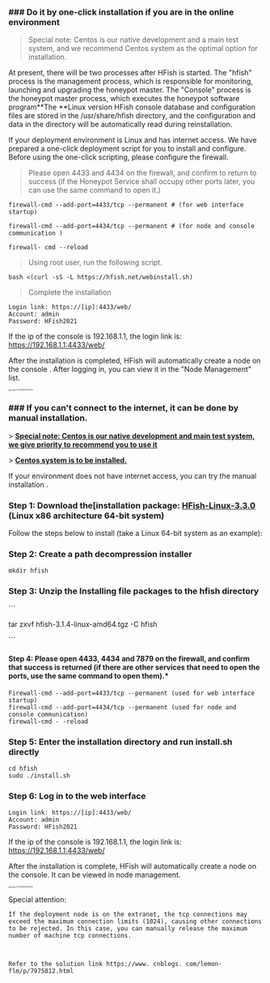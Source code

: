### ### Do it by one-click installation if you are in the online environment 

> Special note: Centos is our native development and a main test system, and we recommend Centos system as the optimal option for installation. 

At present, there will be two processes after HFish is started. The "hfish" process is the management process, which is responsible for monitoring, launching and upgrading the honeypot master. The "Console" process is the honeypot master process, which executes the honeypot software program**The **Linux version HFish console database and configuration files are stored in the /usr/share/hfish directory, and the configuration and data in the directory will be automatically read during reinstallation.

If your deployment environment is Linux and has internet access. We have prepared a one-click deployment script for you to install and configure. Before using the one-click scripting, please configure the firewall. 

 

> Please open 4433 and 4434 on the firewall, and confirm to return to success (if the Honeypot Service shall occupy other ports later, you can use the same command to open it.) 

```shell
firewall-cmd --add-port=4433/tcp --permanent # (for web interface startup) 

firewall-cmd --add-port=4434/tcp --permanent # (for node and console communication ) 

firewall- cmd --reload 
```



> Using root user, run the following script.

``` shell
bash <(curl -sS -L https://hfish.net/webinstall.sh)
```

> Complete the installation  

```
Login link: https://[ip]:4433/web/ 
Account: admin 
Password: HFish2021 
```

If the ip of the console is 192.168.1.1, the login link is: https://192.168.1.1:4433/web/ 

After the installation is completed, HFish will automatically create a node on the console . After logging in, you can view it in the "Node Management" list. 

 

<img src="https://hfish.net/images/image-20210914113134975.png" alt="image-20210914113134975" style="zoom: 25%;" />

###  

###  

###  

### ### If you can't connect to the internet, it can be done by manual installation. 

 

\> **<u>Special note: Centos is our native development and main test system, we give priority to recommend you to use it </u>** 

\> **<u>Centos system is to be installed. </u>** 

If your environment does not have internet access, you can try the manual installation . 



### Step 1: Download the[installation package: [HFish-Linux-3.3.0](https://hfish.cn-bj.ufileos.com/hfish-3.1.4-linux-amd64.tgz) (Linux x86 architecture 64-bit system) 

Follow the steps below to install (take a Linux 64-bit system as an example): 

### Step 2: Create a path decompression installer 

```
mkdir hfish
```

 

### Step 3: Unzip the Installing file packages to the hfish directory 

 

\```

tar zxvf hfish-3.1.4-linux-amd64.tgz -C hfish

\```

#### **Step 4: Please open 4433, 4434 and 7879 on the firewall, and confirm that success is returned (if there are other services that need to open the ports, use the same command to open them).\***

 

```shell
Firewall-cmd --add-port=4433/tcp --permanent (used for web interface startup) 
firewall-cmd --add-port=4434/tcp --permanent (used for node and console communication) 
firewall-cmd - -reload 
```

 

### Step 5: Enter the installation directory and run install.sh directly 

```
cd hfish
sudo ./install.sh
```

 

### Step 6: Log in to the web interface 

```
Login link: https://[ip]:4433/web/ 
Account: admin 
Password: HFish2021
```



If the ip of the console is 192.168.1.1, the login link is: https://192.168.1.1:4433/web/ 

 

After the installation is complete, HFish will automatically create a node on the console. It can be viewed in node management. 

 

<img src="https://hfish.net/images/image-20210914113134975.png" alt="image-20210914113134975" style="zoom: 25%;" />

 

 

  

Special attention:

```
If the deployment node is on the extranet, the tcp connections may exceed the maximum connection limits (1024), causing other connections to be rejected. In this case, you can manually release the maximum number of machine tcp connections. 

 

Refer to the solution link https://www. cnblogs. com/lemon-flm/p/7975812.html
```

